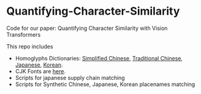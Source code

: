 # Quantifying-Character-Similarity
Code for our paper: Quantifying Character Similarity with Vision Transformers

This repo includes
- Homoglyphs Dictionaries: [Simplified Chinese](https://drive.google.com/drive/folders/1Mgcj4bq83IaYr00VdqHf-_LZ2zbfw2-8?usp=drive_link), [Traditional Chinese](https://drive.google.com/drive/folders/1Cqaswlny2yoUT8V4CwhsYYGeenoggoaP?usp=drive_link), [Japanese](https://drive.google.com/drive/folders/1nm0wWEMInlslyvafPEA3oxgVtlTsPPeR?usp=drive_link), [Korean](https://drive.google.com/drive/folders/19ElYJaFPUS3ekTUMa7xU8zYDCEFagWQ9?usp=drive_link).
- CJK Fonts are [here](https://www.dropbox.com/scl/fo/5ch7q7naqayia0pbeq5yo/h?dl=0&rlkey=u9ucpwnpetr3b2eoqwoqlslrn).
- Scripts for japanese supply chain matching
- Scripts for Synthetic Chinese, Japanese, Korean placenames matching 

